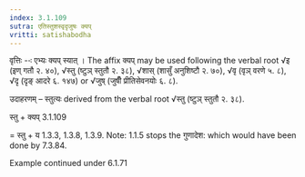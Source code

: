 ```yaml
---
index: 3.1.109
sutra: एतिस्तुशस्वृदृजुषः क्यप्‌
vritti: satishabodha
---
```






वृत्तिः --ः एभ्यः क्यप् स्यात् । The affix क्यप्‌ may be used following the verbal root √इ (इण् गतौ २. ४०), √स्तु (ष्टुञ् स्तुतौ २. ३८), √शास् (शासुँ अनुशिष्टौ २. ७०), √वृ (वृञ् वरणे ५. ८), √दृ (दृङ् आदरे ६. १४७) or √जुष् (जुषीँ प्रीतिसेवनयोः ६. ८).


उदाहरणम् – स्तुत्यः derived from the verbal root √स्तु (ष्टुञ् स्तुतौ २. ३८).


स्तु + क्यप् 3.1.109

= स्तु + य 1.3.3, 1.3.8, 1.3.9. Note: 1.1.5 stops the गुणादेश: which would have been done by 7.3.84.


Example continued under 6.1.71


